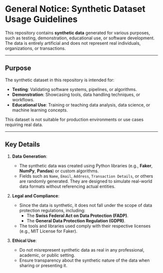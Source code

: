# General Notice: Synthetic Dataset Usage Guidelines  

This repository contains **synthetic data** generated for various purposes, such as testing, demonstration, educational use, or software development. The data is entirely artificial and does not represent real individuals, organizations, or transactions.  

---  

## Purpose  

The synthetic dataset in this repository is intended for:  
- **Testing**: Validating software systems, pipelines, or algorithms.  
- **Demonstration**: Showcasing tools, data handling techniques, or workflows.  
- **Educational Use**: Training or teaching data analysis, data science, or machine learning concepts.  

This dataset is not suitable for production environments or use cases requiring real data.  

---  

## Key Details  

1. **Data Generation**:  
   - The synthetic data was created using Python libraries (e.g., **Faker**, **NumPy**, **Pandas**) or custom algorithms.  
   - Fields such as `Name`, `Email`, `Address`, `Transaction Details`, or others are randomly generated. They are designed to simulate real-world data formats without referencing actual entities.  

2. **Legal and Compliance**:  
   - Since the data is synthetic, it does not fall under the scope of data protection regulations, including:  
     - The **Swiss Federal Act on Data Protection (FADP)**.  
     - The **General Data Protection Regulation (GDPR)**.  
   - The tools and libraries used comply with their respective licenses (e.g., MIT License for Faker).  

3. **Ethical Use**:  
   - Do not misrepresent synthetic data as real in any professional, academic, or public setting.  
   - Ensure transparency about the synthetic nature of the data when sharing or presenting it.  
